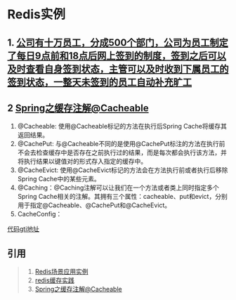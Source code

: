 # Redis实例

## 1. [公司有十万员工，分成500个部门，公司为员工制定了每日9点前和18点后网上签到的制度，签到之后可以及时查看自身签到状态，主管可以及时收到下属员工的签到状态，一整天未签到的员工自动补充旷工](https://blog.csdn.net/wdcl2468/article/details/93360546)



## 2 [Spring之缓存注解@Cacheable](https://www.cnblogs.com/yuluoxingkong/p/10143810.html)

1. @Cacheable: 使用@Cacheable标记的方法在执行后Spring Cache将缓存其返回结果。
2. @CachePut: 与@Cacheable不同的是使用@CachePut标注的方法在执行前不会去检查缓存中是否存在之前执行过的结果，而是每次都会执行该方法，并将执行结果以键值对的形式存入指定的缓存中。
3. @CacheEvict: 使用@CacheEvict标记的方法会在方法执行前或者执行后移除Spring Cache中的某些元素。
4. @Caching：@Caching注解可以让我们在一个方法或者类上同时指定多个Spring Cache相关的注解。其拥有三个属性：cacheable、put和evict，分别用于指定@Cacheable、@CachePut和@CacheEvict。
5. CacheConfig：

[代码gti地址](http://git.oschina.net/gpy1994/redisdemo)

## 引用
>1. [Redis场景应用实例](https://blog.csdn.net/wdcl2468/article/details/93360546)
>2. [redis缓存实践](https://www.jianshu.com/p/8abbcf51a2ba)
>3. [Spring之缓存注解@Cacheable](https://www.cnblogs.com/yuluoxingkong/p/10143810.html)